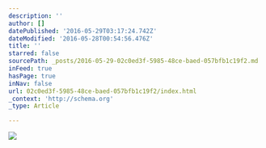 ```yaml
---
description: ''
author: []
datePublished: '2016-05-29T03:17:24.742Z'
dateModified: '2016-05-28T00:54:56.476Z'
title: ''
starred: false
sourcePath: _posts/2016-05-29-02c0ed3f-5985-48ce-baed-057bfb1c19f2.md
inFeed: true
hasPage: true
inNav: false
url: 02c0ed3f-5985-48ce-baed-057bfb1c19f2/index.html
_context: 'http://schema.org'
_type: Article

---
```

![](https://the-grid-user-content.s3-us-west-2.amazonaws.com/efc62e63-e283-40a0-b3ef-3ae997389af0.jpg)
